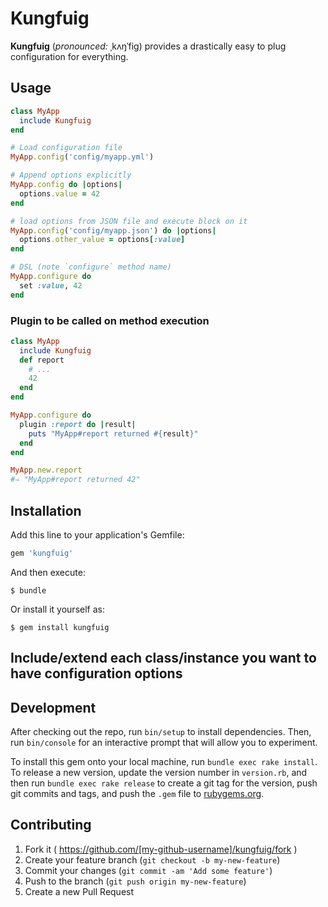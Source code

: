 # Kungfuig

**Kungfuig** (_pronounced:_ ˌkʌŋˈfig) provides a drastically easy to plug configuration for everything.

## Usage

```ruby
class MyApp
  include Kungfuig
end

# Load configuration file
MyApp.config('config/myapp.yml')

# Append options explicitly
MyApp.config do |options|
  options.value = 42
end

# load options from JSON file and execute block on it
MyApp.config('config/myapp.json') do |options|
  options.other_value = options[:value]
end

# DSL (note `configure` method name)
MyApp.configure do
  set :value, 42
end
```

### Plugin to be called on method execution

```ruby
class MyApp
  include Kungfuig
  def report
    # ...
    42
  end
end

MyApp.configure do
  plugin :report do |result|
    puts "MyApp#report returned #{result}"
  end
end

MyApp.new.report
#⇒ "MyApp#report returned 42"
```

## Installation

Add this line to your application's Gemfile:

```ruby
gem 'kungfuig'
```

And then execute:

    $ bundle

Or install it yourself as:

    $ gem install kungfuig

## Include/extend each class/instance you want to have configuration options

## Development

After checking out the repo, run `bin/setup` to install dependencies. Then, run `bin/console` for an interactive prompt that will allow you to experiment.

To install this gem onto your local machine, run `bundle exec rake install`. To release a new version, update the version number in `version.rb`, and then run `bundle exec rake release` to create a git tag for the version, push git commits and tags, and push the `.gem` file to [rubygems.org](https://rubygems.org).

## Contributing

1. Fork it ( https://github.com/[my-github-username]/kungfuig/fork )
2. Create your feature branch (`git checkout -b my-new-feature`)
3. Commit your changes (`git commit -am 'Add some feature'`)
4. Push to the branch (`git push origin my-new-feature`)
5. Create a new Pull Request
